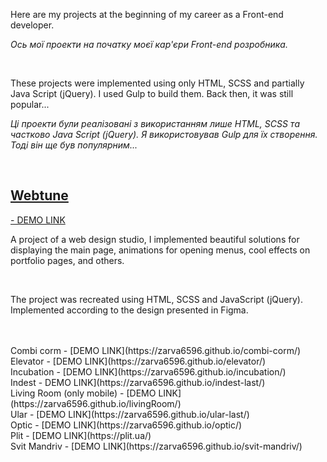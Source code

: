 <p>Here are my projects at the beginning of my career as a Front-end developer.</p>
<p><i>Ось мої проекти на початку моєї кар'єри Front-end розробника.</i></p>
<br>
<p>These projects were implemented using only HTML, SCSS and partially Java Script (jQuery). I used Gulp to build them. Back then, it was still popular...</p>
<p><i>Ці проекти були реалізовані з використанням лише HTML, SCSS та частково Java Script (jQuery). Я використовував Gulp для їх створення. Тоді він ще був популярним...</i></p>
<br>

[<h2>Webtune</h2> - DEMO LINK](https://zarva6596.github.io/webtune/)
<br>

<p>
  A project of a web design studio, I implemented beautiful solutions for displaying the main page, animations for opening menus, cool effects on portfolio pages, and others.
</p>
<br>
<p>
  The project was recreated using HTML, SCSS and JavaScript (jQuery). Implemented according to the design presented in Figma.
</p>
<br>

<br>
Combi corm - [DEMO LINK](https://zarva6596.github.io/combi-corm/)
<br>
Elevator - [DEMO LINK](https://zarva6596.github.io/elevator/)
<br>
Incubation - [DEMO LINK](https://zarva6596.github.io/incubation/)
<br>
Indest - DEMO LINK](https://zarva6596.github.io/indest-last/)
<br>
Living Room (only mobile) - [DEMO LINK](https://zarva6596.github.io/livingRoom/)
<br>
Ular - [DEMO LINK](https://zarva6596.github.io/ular-last/)
<br>
Optic - [DEMO LINK](https://zarva6596.github.io/optic/)
<br>
Plit - [DEMO LINK](https://plit.ua/)
<br>
Svit Mandriv - [DEMO LINK](https://zarva6596.github.io/svit-mandriv/)
<br>
